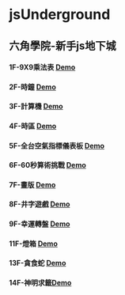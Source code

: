 # jsUnderground

## 六角學院-新手js地下城

#### 1F-9X9乘法表 <a href="https://you2245g.github.io/jsUnderground/LV1-9X9/9X9.html">Demo</a>

#### 2F-時鐘 <a href="https://you2245g.github.io/jsUnderground/LV2-clock/clock.html">Demo</a>

#### 3F-計算機 <a href="https://you2245g.github.io/jsUnderground/LV3-calculator/calculator.html">Demo</a>

#### 4F-時區 <a href="https://you2245g.github.io/jsUnderground/LV4-World Time/worldTime.html">Demo</a>

#### 5F-全台空氣指標儀表板 <a href="https://you2245g.github.io/jsUnderground/LV5-evAir/evAir.html">Demo</a>

#### 6F-60秒算術挑戰 <a href="https://you2245g.github.io/jsUnderground/LV6-CalcGame/Calc.html">Demo</a>

#### 7F-畫版 <a href="https://you2245g.github.io/jsUnderground/LV7-Canvas/Canvas.html">Demo</a>

#### 8F-井字遊戲 <a href="https://you2245g.github.io/jsUnderground/LV8-OXgame/OXgame.html">Demo</a>

#### 9F-幸運轉盤 <a href="https://you2245g.github.io/jsUnderground/LV9-LuckyWheel(vue)/luckywheel.html">Demo</a>

#### 11F-燈箱 <a href="https://you2245g.github.io/jsUnderground/LV11-Slideshow/slideShow.html">Demo</a>

#### 13F-貪食蛇 <a href="https://you2245g.github.io/jsUnderground/LV13-snake/snake.html">Demo</a>

#### 14F-神明求籤<a href="https://you2245g.github.io/jsUnderground/LV14-Draw/draw.html">Demo</a>
